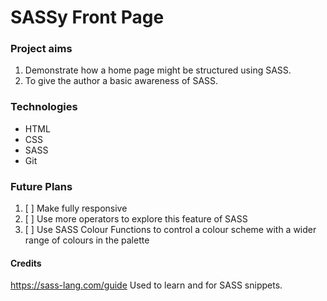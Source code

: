 # SASSy Front Page

### Project aims
1. Demonstrate how a home page might be structured using SASS.
2. To give the author a basic awareness of SASS.

### Technologies

* HTML
* CSS
* SASS
* Git

### Future Plans

1. [ ] Make fully responsive
2. [ ] Use more operators to explore this feature of SASS
3. [ ] Use SASS Colour Functions to control a colour scheme with a wider range of colours in the palette

#### Credits

https://sass-lang.com/guide Used to learn and for SASS snippets.